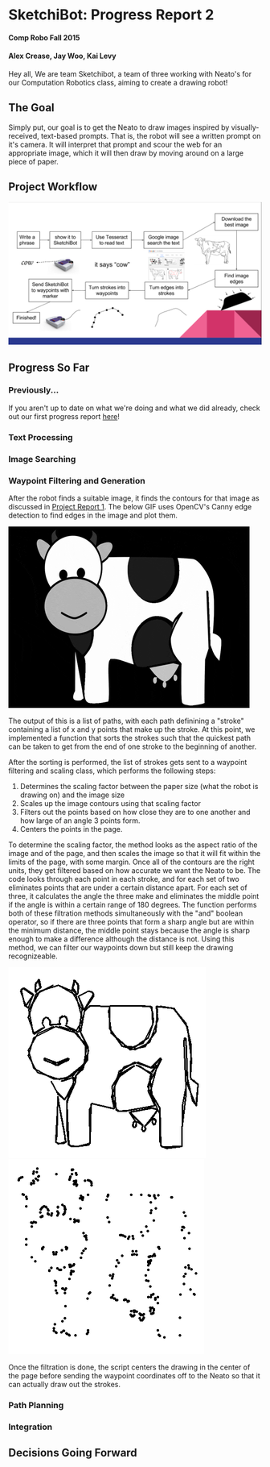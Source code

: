 # SketchiBot: Progress Report 2
#### Comp Robo Fall 2015
#### Alex Crease, Jay Woo, Kai Levy

Hey all,
We are team Sketchibot, a team of three working with Neato's for our Computation Robotics class, aiming to create a drawing robot!

## The Goal
Simply put, our goal is to get the Neato to draw images inspired by visually-received, text-based prompts. That is, the robot will see a written prompt on it's camera. It will interpret that prompt and scour the web for an appropriate image, which it will then draw by moving around on a large piece of paper.

## Project Workflow

![Our ideal project workflow](../images/project_workflow.png)

## Progress So Far

### Previously...

If you aren't up to date on what we're doing and what we did already, check out our first progress report [here](https://github.com/kailevy/sketchibot/blob/master/stories/story1.md)!

### Text Processing


### Image Searching


### Waypoint Filtering and Generation

After the robot finds a suitable image, it finds the contours for that image as discussed in [Project Report 1](https://github.com/kailevy/sketchibot/blob/master/stories/story1.md). The below GIF uses OpenCV's Canny edge detection to find edges in the image and plot them.

![Contour plotting of a cow!](../images/cow_gif.gif)

The output of this is a list of paths, with each path definining a "stroke" containing a list of x and y points that make up the stroke. At this point, we implemented a function that sorts the strokes such that the quickest path can be taken to get from the end of one stroke to the beginning of another. 

[//]: # (Kai talk about traveling salesman stuff here)

After the sorting is performed, the list of strokes gets sent to a waypoint filtering and scaling class, which performs the following steps:

1. Determines the scaling factor between the paper size (what the robot is drawing on) and the image size
2. Scales up the image contours using that scaling factor
3. Filters out the points based on how close they are to one another and how large of an angle 3 points form.
4. Centers the points in the page.

To determine the scaling factor, the method looks as the aspect ratio of the image and of the page, and then scales the image so that it will fit within the limits of the page, with some margin. Once all of the contours are the right units, they get filtered based on how accurate we want the Neato to be. The code looks through each point in each stroke, and for each set of two eliminates points that are under a certain distance apart. For each set of three, it calculates the angle the three make and eliminates the middle point if the angle is within a certain range of 180 degrees. The function performs both of these filtration methods simultaneously with the "and" boolean operator, so if there are three points that form a sharp angle but are within the minimum distance, the middle point stays because the angle is sharp enough to make a difference although the distance is not. Using this method, we can filter our waypoints down but still keep the drawing recognizeable.

![The filtered contours of the cow!](../images/cow_contours.png) ![The waypoints of the cow!](../images/cow_waypoints.png)

Once the filtration is done, the script centers the drawing in the center of the page before sending the waypoint coordinates off to the Neato so that it can actually draw out the strokes.
 
### Path Planning


### Integration

## Decisions Going Forward